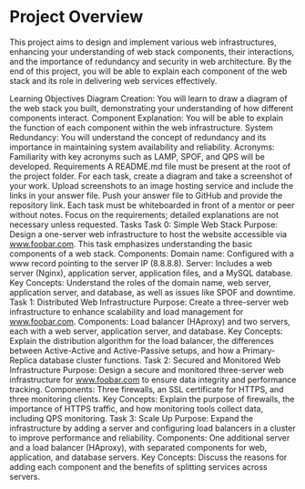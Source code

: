 # Project Overview

This project aims to design and implement various web infrastructures, enhancing your understanding of web stack components, their interactions, and the importance of redundancy and security in web architecture. By the end of this project, you will be able to explain each component of the web stack and its role in delivering web services effectively.

Learning Objectives
Diagram Creation: You will learn to draw a diagram of the web stack you built, demonstrating your understanding of how different components interact.
Component Explanation: You will be able to explain the function of each component within the web infrastructure.
System Redundancy: You will understand the concept of redundancy and its importance in maintaining system availability and reliability.
Acronyms: Familiarity with key acronyms such as LAMP, SPOF, and QPS will be developed.
Requirements
A README.md file must be present at the root of the project folder.
For each task, create a diagram and take a screenshot of your work.
Upload screenshots to an image hosting service and include the links in your answer file.
Push your answer file to GitHub and provide the repository link.
Each task must be whiteboarded in front of a mentor or peer without notes.
Focus on the requirements; detailed explanations are not necessary unless requested.
Tasks
Task 0: Simple Web Stack
Purpose: Design a one-server web infrastructure to host the website accessible via www.foobar.com. This task emphasizes understanding the basic components of a web stack.
Components:
Domain name: Configured with a www record pointing to the server IP (8.8.8.8).
Server: Includes a web server (Nginx), application server, application files, and a MySQL database.
Key Concepts: Understand the roles of the domain name, web server, application server, and database, as well as issues like SPOF and downtime.
Task 1: Distributed Web Infrastructure
Purpose: Create a three-server web infrastructure to enhance scalability and load management for www.foobar.com.
Components:
Load balancer (HAproxy) and two servers, each with a web server, application server, and database.
Key Concepts: Explain the distribution algorithm for the load balancer, the differences between Active-Active and Active-Passive setups, and how a Primary-Replica database cluster functions.
Task 2: Secured and Monitored Web Infrastructure
Purpose: Design a secure and monitored three-server web infrastructure for www.foobar.com to ensure data integrity and performance tracking.
Components:
Three firewalls, an SSL certificate for HTTPS, and three monitoring clients.
Key Concepts: Explain the purpose of firewalls, the importance of HTTPS traffic, and how monitoring tools collect data, including QPS monitoring.
Task 3: Scale Up
Purpose: Expand the infrastructure by adding a server and configuring load balancers in a cluster to improve performance and reliability.
Components:
One additional server and a load balancer (HAproxy), with separated components for web, application, and database servers.
Key Concepts: Discuss the reasons for adding each component and the benefits of splitting services across servers.
